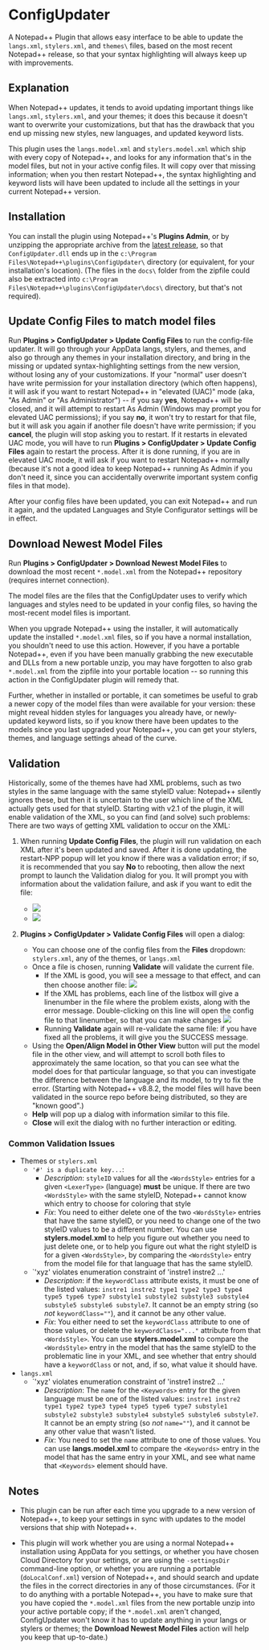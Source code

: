 # ConfigUpdater

A Notepad++ Plugin that allows easy interface to be able to update the `langs.xml`, `stylers.xml`, and `themes\` files, based on the most recent Notepad++ release, so that your syntax highlighting will always keep up with improvements.

## Explanation

When Notepad++ updates, it tends to avoid updating important things like `langs.xml`, `stylers.xml`, and your themes; it does this because it doesn't want to overwrite your customizations, but that has the drawback that you end up missing new styles, new languages, and updated keyword lists.

This plugin uses the `langs.model.xml` and `stylers.model.xml` which ship with every copy of Notepad++, and looks for any information that's in the model files, but not in your active config files.  It will copy over that missing information; when you then restart Notepad++, the syntax highlighting and keyword lists will have been updated to include all the settings in your current Notepad++ version.

## Installation

You can install the plugin using Notepad++'s **Plugins Admin**, or by unzipping the appropriate archive from the [latest release](https://github.com/pryrt/NppPlugin-ConfigUpdater/releases/latest), so that `ConfigUpdater.dll` ends up in the `c:\Program Files\Notepad++\plugins\ConfigUpdater\` directory (or equivalent, for your installation's location).  (The files in the `docs\` folder from the zipfile could also be extracted into `c:\Program Files\Notepad++\plugins\ConfigUpdater\docs\` directory, but that's not required).

## Update Config Files to match model files

Run **Plugins > ConfigUpdater > Update Config Files** to run the config-file updater.  It will go through your AppData langs, stylers, and themes, and also go through any themes in your installation directory, and bring in the missing or updated syntax-highlighting settings from the new version, without losing any of your customizations.  If your "normal" user doesn't have write permission for your installation directory (which often happens), it will ask if you want to restart Notepad++ in "elevated (UAC)" mode (aka, "As Admin" or "As Administrator") -- if you say **yes**, Notepad++ will be closed, and it will attempt to restart As Admin (Windows may prompt you for elevated UAC permissions); if you say **no**, it won't try to restart for that file, but it will ask you again if another file doesn't have write permission; if you **cancel**, the plugin will stop asking you to restart.  If it restarts in elevated UAC mode, you will have to run **Plugins > ConfigUpdater > Update Config Files** again to restart the process.  After it is done running, if you are in elevated UAC mode, it will ask if you want to restart Notepad++ normally (because it's not a good idea to keep Notepad++ running As Admin if you don't need it, since you can accidentally overwrite important system config files in that mode).

After your config files have been updated, you can exit Notepad++ and run it again, and the updated Languages and Style Configurator settings will be in effect.

## Download Newest Model Files

Run **Plugins > ConfigUpdater > Download Newest Model Files** to download the most recent `*.model.xml` from the Notepad++ repository (requires internet connection).

The model files are the files that the ConfigUpdater uses to verify which languages and styles need to be updated in your config files, so having the most-recent model files is important.

When you upgrade Notepad++ using the installer, it will automatically update the installed `*.model.xml` files, so if you have a normal installation, you shouldn't need to use this action.  However, if you have a portable Notepad++, even if you have been manually grabbing the new executable and DLLs from a new portable unzip, you may have forgotten to also grab `*.model.xml` from the zipfile into your portable location -- so running this action in the ConfigUpdater plugin will remedy that.

Further, whether in installed or portable, it can sometimes be useful to grab a newer copy of the model files than were available for your version: these might reveal hidden styles for languages you already have, or newly-updated keyword lists, so if you know there have been updates to the models since you last upgraded your Notepad++, you can get your stylers, themes, and language settings ahead of the curve.

## Validation

Historically, some of the themes have had XML problems, such as two styles in the same language with the same styleID value: Notepad++ silently ignores these, but then it is uncertain to the user which line of the XML actually gets used for that styleID.  Starting with v2.1 of the plugin, it will enable validation of the XML, so you can find (and solve) such problems: There are two ways of getting XML validation to occur on the XML:

1. When running **Update Config Files**, the plugin will run validation on each XML after it's been updated and saved.  After it is done updating, the restart-NPP popup will let you know if there was a validation error; if so, it is recommended that you say **No** to rebooting, then allow the next prompt to launch the Validation dialog for you.  It will prompt you with information about the validation failure, and ask if you want to edit the file:
    - ![](./.updater-validator-restart.png)
    - ![](./.updater-validator.png)

2. **Plugins > ConfigUpdater > Validate Config Files** will open a dialog:
    - You can choose one of the config files from the **Files** dropdown: `stylers.xml`, any of the themes, or `langs.xml`
    - Once a file is chosen, running **Validate** will validate the current file.
        - If the XML is good, you will see a message to that effect, and can then choose another file:
          ![](./.validator-passed.png)
        - If the XML has problems, each line of the listbox will give a linenumber in the file where the problem exists, along with the error message.  Double-clicking on this line will open the config file to that linenumber, so that you can make changes
          ![](./.validator-failed.png)
        - Running **Validate** again will re-validate the same file: if you have fixed all the problems, it will give you the SUCCESS message.
    - Using the **Open/Align Model in Other View** button will put the model file in the other view, and will attempt to scroll both files to approximately the same location, so that you can see what the model does for that particular language, so that you can investigate the difference between the language and its model, to try to fix the error.  (Starting with Notepad++ v8.8.2, the model files will have been validated in the source repo before being distributed, so they are "known good".)
    - **Help** will pop up a dialog with information similar to this file.
    - **Close** will exit the dialog with no further interaction or editing.

### Common Validation Issues

- Themes or `stylers.xml`
    - `'#' is a duplicate key...`:
        - _Description_: `styleID` values for all the `<WordsStyle>` entries for a given `<LexerType>` (language) **must** be unique.  If there are two `<WordsStyle>` with the same styleID, Notepad++ cannot know which entry to choose for coloring that style
        - _Fix_: You need to either delete one of the two `<WordsStyle>` entries that have the same styleID, or you need to change one of the two styleID values to be a different number.  You can use **stylers.model.xml** to help you figure out whether you need to just delete one, or to help you figure out what the right styleID is for a given `<WordsStyle>`, by comparing the `<WordsStyle>` entry from the model file for that language that has the same styleID.
    - `'xyz' violates enumeration constraint of 'instre1 instre2 ...'
        - _Description_: if the `keywordClass` attribute exists, it must be one of the listed values: `instre1 instre2 type1 type2 type3 type4 type5 type6 type7 substyle1 substyle2 substyle3 substyle4 substyle5 substyle6 substyle7`.  It cannot be an empty string (so _not_ `keywordClass=""`), and it cannot be any other value.
        - _Fix_: You either need to set the `keywordClass` attribute to one of those values, or delete the `keywordClass="..."` attribute from that `<WordsStyle>`.  You can use **stylers.model.xml** to compare the `<WordsStyle>` entry in the model that has the same styleID to the problematic line in your XML, and see whether that entry should have a `keywordClass` or not, and, if so, what value it should have.
- `langs.xml`
    - `'xyz' violates enumeration constraint of 'instre1 instre2 ...'
        - _Description_: The `name` for the `<Keywords>` entry for the given language must be one of the listed values: `instre1 instre2 type1 type2 type3 type4 type5 type6 type7 substyle1 substyle2 substyle3 substyle4 substyle5 substyle6 substyle7`.  It cannot be an empty string (so _not_ `name=""`), and it cannot be any other value that wasn't listed.
        - _Fix_: You need to set the `name` attribute to one of those values.  You can use **langs.model.xml** to compare the `<Keywords>` entry in the model that has the same entry in your XML, and see what name that `<Keywords>` element should have.

## Notes

- This plugin can be run after each time you upgrade to a new version of Notepad++, to keep your settings in sync with updates to the model versions that ship with Notepad++.

- This plugin will work whether you are using a normal Notepad++ installation using AppData for you settings, or whether you have chosen Cloud Directory for your settings, or are using the `-settingsDir` command-line option, or whether you are running a portable (`doLocalConf.xml`) version of Notepad++, and should search and update the files in the correct directories in any of those circumstances.  (For it to do anything with a portable Notepad++, you have to make sure that you have copied the `*.model.xml` files from the new portable unzip into your active portable copy; if the `*.model.xml` aren't changed, ConfigUpdater won't know it has to update anything in your langs or stylers or themes; the **Download Newest Model Files** action will help you keep that up-to-date.)

